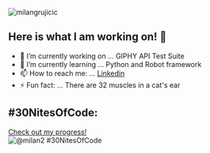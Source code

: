 <p align="left"> <img src="https://komarev.com/ghpvc/?username=milangrujicic&label=Stalkers&color=2ec27e&style=for-the-badge" alt="milangrujicic" /> </p>

## Here is what I am working on! 👋

- 🔭 I’m currently working on ... GIPHY API Test Suite
- 🌱 I’m currently learning ... Python and Robot framework
- 📫 How to reach me: ... [Linkedin](https://www.linkedin.com/in/milan-grujicic-20ba05110/)
- ⚡ Fun fact: ... There are 32 muscles in a cat's ear

## #30NitesOfCode:
  [Check out my progress!](https://www.codedex.io/@milan2/30-nites-of-code)  
  ![@milan2 #30NitesOfCode](https://www.codedex.io/api/petStatus?user=milan2)
